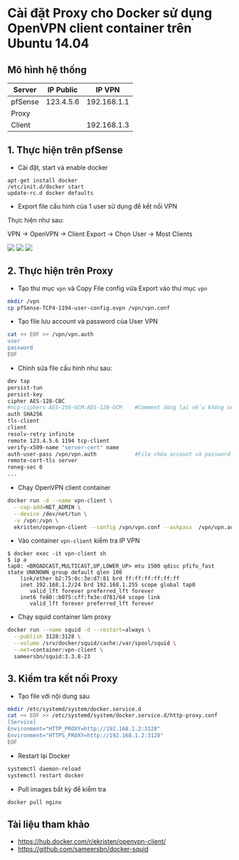 # Cài đặt Proxy cho Docker sử dụng OpenVPN client container trên Ubuntu 14.04
## Mô hình hệ thống

|Server|IP Public|IP VPN|
|------|---------|------|
|pfSense|123.4.5.6|192.168.1.1|
|Proxy|||
|Client||192.168.1.3|

## 1. Thực hiện trên pfSense
- Cài đặt, start và enable docker
```
apt-get install docker
/etc/init.d/docker start
update-rc.d docker defaults
```
- Export file cấu hình của 1 user sử dụng để kết nối VPN

Thực hiện như sau:

VPN -> OpenVPN -> Client Export -> Chọn User -> Most Clients

<img src=https://i.imgur.com/SGRvPtG.png>

<img src=https://i.imgur.com/iZxGQYA.png>

<img src=https://i.imgur.com/RCjRi35.png>

## 2. Thực hiện trên Proxy
- Tạo thư mục `vpn` và Copy File config vừa Export vào thư mục `vpn`
```sh
mkdir /vpn
cp pfSense-TCP4-1194-user-config.ovpn /vpn/vpn.conf
```
- Tạo file lưu account và password của User VPN
```sh
cat << EOF >> /vpn/vpn.auth
user
password
EOF
```
- Chỉnh sửa file cấu hình như sau:
```sh
dev tap
persist-tun
persist-key
cipher AES-128-CBC
#ncp-ciphers AES-256-GCM:AES-128-GCM    #Comment dòng lại nếu không sẽ báo lỗi
auth SHA256
tls-client
client
resolv-retry infinite
remote 123.4.5.6 1194 tcp-client
verify-x509-name "server-cert" name
auth-user-pass /vpn/vpn.auth            #File chứa account và password
remote-cert-tls server
reneg-sec 0
...
```
- Chạy OpenVPN client container
```sh
docker run -d --name vpn-client \
  --cap-add=NET_ADMIN \
  --device /dev/net/tun \
  -v /vpn:/vpn \
  ekristen/openvpn-client --config /vpn/vpn.conf --askpass 	/vpn/vpn.auth --auth-nocache
```
- Vào container `vpn-client` kiểm tra IP VPN
```
$ docker exec -it vpn-client sh
$ ip a
tap0: <BROADCAST,MULTICAST,UP,LOWER_UP> mtu 1500 qdisc pfifo_fast state UNKNOWN group default qlen 100
    link/ether b2:75:0c:3e:d7:81 brd ff:ff:ff:ff:ff:ff
    inet 192.168.1.2/24 brd 192.168.1.255 scope global tap0
       valid_lft forever preferred_lft forever
    inet6 fe80::b075:cff:fe3e:d781/64 scope link
       valid_lft forever preferred_lft forever
```
- Chạy squid container làm proxy
```sh
docker run --name squid -d --restart=always \
  --publish 3128:3128 \
  --volume /srv/docker/squid/cache:/var/spool/squid \
  --net=container:vpn-client \
  sameersbn/squid:3.3.8-23
```
## 3. Kiểm tra kết nối Proxy
- Tạo file với nội dung sau
```sh
mkdir /etc/systemd/system/docker.service.d
cat << EOF >> /etc/systemd/system/docker.service.d/http-proxy.conf
[Service]
Environment="HTTP_PROXY=http://192.168.1.2:3128"
Environment="HTTPS_PROXY=http://192.168.1.2:3128"
EOF
```
- Restart lại Docker
```sh
systemctl daemon-reload
systemctl restart docker
```
- Pull images bất kỳ để kiểm tra
```sh
docker pull nginx
```
## Tài liệu tham khảo
- https://hub.docker.com/r/ekristen/openvpn-client/
- https://github.com/sameersbn/docker-squid
